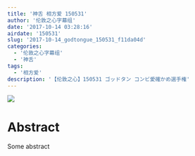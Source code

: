 ```yaml
---
title: '神舌 相方爱 150531'
author: '伦敦之心字幕组'
date: '2017-10-14 03:28:16'
airdate: '150531'
slug: '2017-10-14_godtongue_150531_f11da04d'
categories: 
  - '伦敦之心字幕组'
  - '神舌'
tags: 
  - '相方爱'
description: '【伦敦之心】150531 ゴッドタン コンビ愛確かめ選手権'
---
```


![](https://i.imgur.com/D8NV1cF.jpg)
# Abstract
Some abstract
